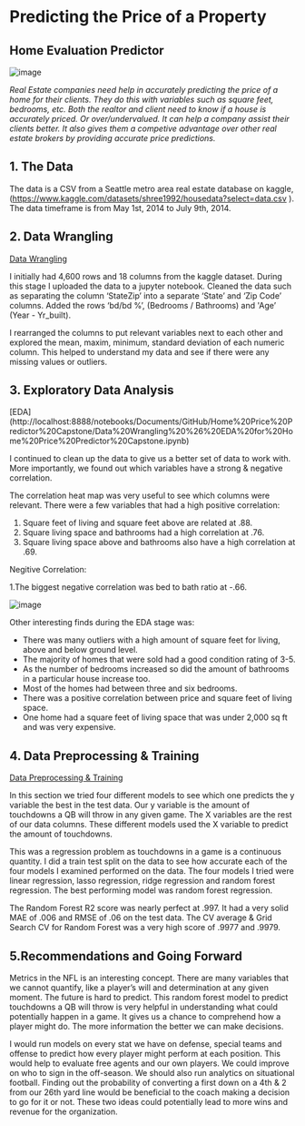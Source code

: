 # Predicting the Price of a Property

## Home Evaluation Predictor 

![image](https://lh3.googleusercontent.com/p/AF1QipMonHBuOOrL0UUzj45iIrfMqY2I76lbLNuPtNFg=w960-h960-n-o-v1)

   *Real Estate companies need help in accurately predicting the price of a home for their clients. They do this with variables such as square feet, bedrooms, etc.  Both the realtor and client need to know if a house is accurately priced. Or over/undervalued. It can help a company assist their clients better. It also gives them a competive advantage over other real estate brokers by providing accurate price predictions.*
 
 
## 1. The Data
The data is a CSV from a Seattle metro area real estate database on kaggle, (https://www.kaggle.com/datasets/shree1992/housedata?select=data.csv ). The data timeframe is from May 1st, 2014 to July 9th, 2014.
 
## 2. Data Wrangling
[Data Wrangling](http://localhost:8888/notebooks/Documents/GitHub/Home%20Price%20Predictor%20Capstone/Data%20Wrangling%20%26%20EDA%20for%20Home%20Price%20Predictor%20Capstone.ipynb#Data_Wrangling_&_EDA_for_Home_Price_Predictor_Capstone)

I initially had 4,600 rows and 18 columns from the kaggle dataset. During this stage I uploaded the data to a jupyter notebook. Cleaned the data such as separating the column ‘StateZip’ into a separate ‘State’ and ‘Zip Code’ columns. Added the rows ‘bd/bd %’, (Bedrooms / Bathrooms) and 'Age’ (Year -  Yr_built).

I rearranged the columns to put relevant variables next to each other and explored the mean, maxim, minimum, standard deviation of each numeric column. This helped to understand my data and see if there were any missing values or outliers.

## 3. Exploratory Data Analysis
[EDA] (http://localhost:8888/notebooks/Documents/GitHub/Home%20Price%20Predictor%20Capstone/Data%20Wrangling%20%26%20EDA%20for%20Home%20Price%20Predictor%20Capstone.ipynb)
 
I continued to clean up the data to give us a better set of data to work with. More importantly, we found out which variables have a strong & negative correlation.
 
The correlation heat map was very useful to see which columns were relevant. There were a few variables that had a high positive correlation:
1. Square feet of living and square feet above are related at .88.
2. Square living space and bathrooms had a high correlation at .76.
3. Square living space above and bathrooms also have a high correlation at .69.

Negitive Correlation:

1.The biggest negative correlation was bed to bath ratio at -.66.

 ![image](https://user-images.githubusercontent.com/86930309/193145314-8b8c26b4-0fa3-44d7-914d-2b8dcfcd7a77.png)

Other interesting finds during the EDA stage was:
- There was many outliers with a high amount of square feet for living, above and below ground level.
- The majority of homes that were sold had a good condition rating of 3-5.
- As the number of bedrooms increased so did the amount of bathrooms in a particular house increase too. 
- Most of the homes had between three and six bedrooms.
- There was a positive correlation between price and square feet of living space. 
- One home had a square feet of living space that was under 2,000 sq ft and was very expensive. 
 
## 4. Data Preprocessing & Training
[Data Preprocessing & Training](http://localhost:8888/notebooks/Documents/GitHub/Home%20Price%20Predictor%20Capstone/%20Pre-Processing%2C%20Training%20%20%26%20Modeling.ipynb)
 
In this section we tried four different models to see which one predicts the y variable the best in the test data. Our y variable is the amount of touchdowns a QB will throw in any given game. The X variables are the rest of our data columns. These different models used the X variable to predict the amount of touchdowns.
 
This was a regression problem as touchdowns in a game is a continuous quantity. I did a train test split on the data to see how accurate each of the four models I examined performed on the data. The four models I tried were linear regression, lasso regression, ridge regression and random forest regression. The best performing model was random forest regression.
 
The Random Forest R2 score was nearly perfect at .997. It had a very solid MAE of .006 and RMSE of .06 on the test data. The CV average & Grid Search CV for Random Forest was a very high score of .9977 and .9979.
 
 
## 5.Recommendations and Going Forward 
 Metrics in the NFL is an interesting concept. There are many variables that we cannot quantify, like a player’s will and determination at any given moment. The future is hard to predict. This random forest model to predict touchdowns a QB will throw is very helpful in understanding what could potentially happen in a game. It gives us a chance to comprehend how a player might do. The more information the better we can make decisions.
 
I would run models on every stat we have on defense, special teams and offense to predict how every player might perform at each position. This would help to evaluate free agents and our own players. We could improve on who to sign in the off-season.
We should also run analytics on situational football. Finding out the probability of converting a first down on a 4th & 2 from our 26th yard line would be beneficial to the coach making a decision to go for it or not. These two ideas could potentially lead to more wins and revenue for the organization.
 
